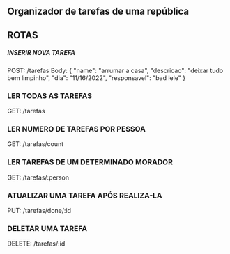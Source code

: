 ## Organizador de tarefas de uma república

## ROTAS

##### INSERIR NOVA TAREFA
POST: /tarefas
Body: { 
        "name": "arrumar a casa", 
        "descricao": "deixar tudo bem limpinho",
        "dia": "11/16/2022",
        "responsavel": "bad lele"
      }

### LER TODAS AS TAREFAS
GET: /tarefas 

### LER NUMERO DE TAREFAS POR PESSOA
GET: /tarefas/count

### LER TAREFAS DE UM DETERMINADO MORADOR
GET: /tarefas/:person

### ATUALIZAR UMA TAREFA APÓS REALIZA-LA
PUT: /tarefas/done/:id

### DELETAR UMA TAREFA
DELETE: /tarefas/:id
